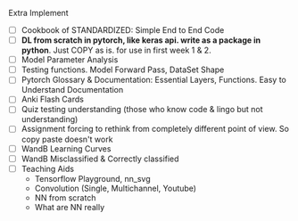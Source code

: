 Extra Implement
- [ ] Cookbook of STANDARDIZED: Simple End to End Code
- [ ] **DL from scratch in pytorch, like keras api. write as a package in python**. Just COPY as is. for use in first week 1 & 2. 
- [ ] Model Parameter Analysis
- [ ] Testing functions. Model Forward Pass, DataSet Shape
- [ ] Pytorch Glossary & Documentation: Essential Layers, Functions. Easy to Understand Documentation
- [ ] Anki Flash Cards
- [ ] Quiz testing understanding (those who know code & lingo but not understanding)
- [ ] Assignment forcing to rethink from completely different point of view. So copy paste doesn't work
- [ ] WandB Learning Curves
- [ ] WandB Misclassified & Correctly classified
- [ ] Teaching Aids
    - Tensorflow Playground, nn_svg
    - Convolution (Single, Multichannel, Youtube)
    - NN from scratch
    - What are NN really